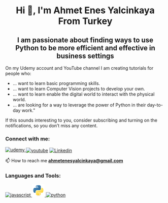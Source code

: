
<h1 align="center">Hi 👋, I'm Ahmet Enes Yalcinkaya From Turkey</h1>

<h2 align="center">I am passionate about finding ways to use Python to be more efficient and effective in business settings</h3>

On my Udemy account and YouTube channel I am creating tutorials for people who:
-	… want to learn basic programming skills.
-	… want to learn Computer Vision projects to develop your own.
-	… want to learn enable the digital world to interact with the physical world.
-	… are looking for a way to leverage the power of Python in their day-to-day work."

If this sounds interesting to you, consider subscribing and turning on the notifications, so you don’t miss any content.

<h3 align="left">Connect with me:</h3>
<p align="left">
<a href="https://www.udemy.com/course/2021-computer-vision-opencv-a-ztm/?referralCode=9E65AE8D62503FE948AC" target="_blank"> <img src="https://encrypted-tbn0.gstatic.com/images?q=tbn:ANd9GcQphcP2c1J7NHX4g2mLNqSgG5Nqd08r5fIqF-joPJcPPEEtgg_r57gmHzj-runUd2NfDzg&usqp=CAU" alt="udemy" height="20" width="30"/> </a>
<a href="https://www.youtube.com/channel/UCrhxQPWjbug88tJERW617dQ" target="_blank"><img align="center" src="https://raw.githubusercontent.com/rahuldkjain/github-profile-readme-generator/master/src/images/icons/Social/youtube.svg" alt="youtube" height="30" width="40" /></a>
<a href="https://www.linkedin.com/in/ahmet-enes-yal%C3%A7inkaya-965060120/" target="_blank"><img align="center" src="https://www.vectorico.com/download/social_media/LinkedIn-Icon-squircle.jpg" alt="Linkedin" height="30" width="30" /></a>
</p>

📫 How to reach me **ahmetenesyalcinkaya@gmail.com**

<h3 align="left">Languages and Tools:</h3>
<p align="left"> <a href="https://www.tensorflow.org/" target="_blank"> <img src="https://pbs.twimg.com/media/E8Hv-4uWQAEW6CW.jpg" alt="javascript" width="40" height="40"/> </a> <a href="https://www.python.org" target="_blank"> <img src="https://raw.githubusercontent.com/devicons/devicon/master/icons/python/python-original.svg" alt="python" width="40" height="40"/> </a>
 <a href="https://pandas.pydata.org/" target="_blank"> <img src="https://habrastorage.org/getpro/freelansim/allfiles/73/732/732383/31a7c6cc02.png" alt="python" width="80" height="40"/> </a>
 </p>

